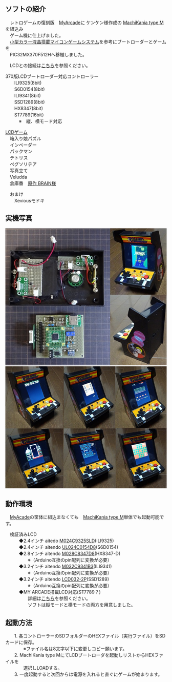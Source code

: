 ## ソフトの紹介  
　レトロゲームの復刻版　[MyArcade](https://www.myarcadegaming.com/)に  ケンケン様作成の [MachiKania type M](http://www.ze.em-net.ne.jp/~kenken/machikania/typem.html)を組込み  
 　ゲーム機に仕上げました。  
　[小型カラー液晶搭載マイコンゲームシステム](http://www.ze.em-net.ne.jp/~kenken/lcdgame/index.html)を参考にブートローダーとゲームを  
　PIC32MX370F512Hへ移植しました。  

　LCDとの接続は[こちら](https://github.com/dozan5/MachiKania_M_Xevious_lcd)を参照ください。  
 
370版LCDブートローダー対応コントローラー  
　　ILI9325(8bit)  
　　S6D0154(8bit)  
　　ILI9341(8bit)  
　　SSD1289(8bit)  
　　HX8347(8bit)  
　　ST7789(16bit）  
　　　※　縦、横モード対応  
 
[LCDゲーム](http://www.ze.em-net.ne.jp/~kenken/lcdgame/index.html)  
　箱入り娘パズル  
　インベーダー  
　パックマン  
　テトリス  
　ペグソリテア  
　写真立て  
　Veludda  
　倉庫番　[原作 BRAIN様](http://braincell.synapse-blog.jp/cell/)  

　おまけ  
　　Xeviousモドキ  
 
## 実機写真   
![](My1.jpg)  
![](My2.jpg)  

## 動作環境  
　[MyAcade](https://www.myarcadegaming.com/)の筐体に組込まなくても　[MachiKania type M](http://www.ze.em-net.ne.jp/~kenken/machikania/typem.html)単体でも起動可能です。  
 
　検証済みLCD  
　　　◆2.4インチ aitedo [M024C9325SLD](https://www.aitendo.com/product/15381 )(ILI9325)  
　　　◆2.4インチ aitendo [UL024C0154D8](https://www.aitendo.com/product/16104)(S6D0154)  
　　　◆2.8インチ aitendo [M028C8347D8](https://www.aitendo.com/product/10942)(HX8347-D)  
　　　　　※（Arduino互換のpin配列に変換が必要）  
　　　◆3.2インチ aitendo [M032C9341B3](https://www.aitendo.com/product/11138)(ILI9341)  
　　　　　※（Arduino互換のpin配列に変換が必要）  
　　　◆3.2インチ aitendo [LCD032-2P](https://www.aitendo.com/product/13748)(SSD1289)  
　　　　　※（Arduino互換のpin配列に変換が必要）  
　　　◆MY ARCADE搭載LCD対応(ST7789？)  
　　　　　詳細は[こちら](https://github.com/dozan5/MachiKania_M_Xevious_lcd)を参照ください。  
　　　　　ソフトは縦モードと横モードの両方を用意しました。  

## 起動方法
　　1. 各コントローラーのSDフォルダーのHEXファイル（実行ファイル）をSDカードに保存。  
　　　　※ファイル名は8文字以下に変更しコピー願います。  
　　2. MachiKania type MにてLCDブートローダを起動しリストからHEXファイルを  
　　　　選択しLOADする。  
　　3. 一度起動すると次回からは電源を入れると直ぐにゲームが始まります。 
　
